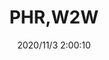 ﻿---
layout: post 
title: PHR,W2W
tags: 
categories: housing-terminal
overview: 
series: PH
part_number: 3-PH-2W
thumb_img: static/202011/478-thumb-20201103100057.jpg
small_img: static/202011/478-20201103100057.jpg
date: 2020/11/3 2:00:10
---



